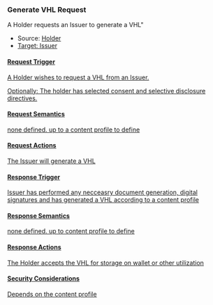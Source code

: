 

### <a id="GenerateVHL"></a> Generate VHL Request

A Holder requests an Issuer to generate a VHL"

<ul>
 <li>Source: <a href="system-actors.html#Holder"/>Holder</></li>
 <li>Target: <a href="system-actors.html#Issuer"/>Issuer</></li>
</ul>


#### Request Trigger
A Holder wishes to request a VHL from an Issuer.

Optionally: The holder has selected consent and selective disclosure directives. 
#### Request Semantics
none defined. up to a content profile to define 
#### Request Actions 
The Issuer will generate a VHL
#### Response Trigger 
Issuer has performed any necceasry document generation, digital signatures and has generated a VHL according to a content profile

#### Response Semantics
none defined. up to content profile to define
#### Response Actions
The Holder accepts the VHL for storage on wallet or other utilization
#### Security Considerations 
Depends on the content profile 
